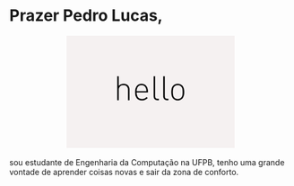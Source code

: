 # Prazer Pedro Lucas,

<div align="center">
<img src="https://github.com/JovemPedr0/JovemPedr0/blob/main/hello.gif" >
</div>

sou estudante de Engenharia da Computação na UFPB, tenho uma grande vontade de aprender coisas novas e sair da zona de conforto.

